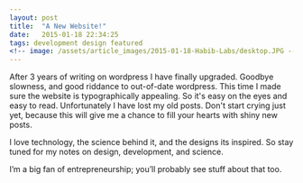 ```yaml
---
layout: post
title:  "A New Website!"
date:   2015-01-18 22:34:25
tags: development design featured
<!-- image: /assets/article_images/2015-01-18-Habib-Labs/desktop.JPG -->
---
```

After 3 years of writing on wordpress I have finally upgraded. Goodbye slowness, and good riddance to out-of-date wordpress. This time I made sure the website is typographically appealing. So it's easy on the eyes and easy to read.  Unfortunately I have lost my old posts. Don't start crying just yet, because this will give me a chance to fill your hearts with shiny new posts.

I love technology, the science behind it, and the designs its inspired. So stay tuned for my notes on design, development, and science.

I’m a big fan of entrepreneurship; you’ll probably see stuff about that too.